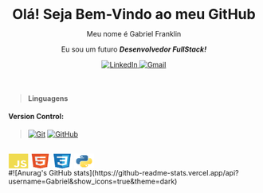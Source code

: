 <h1 align="center" style="margin: 0; padding: 0;"> Olá! Seja Bem-Vindo ao meu GitHub</h1>
<p align="center"> Meu nome é Gabriel Franklin</p>
<p align="center">Eu sou um futuro <strong><em>Desenvolvedor FullStack!</em></strong> </p>

<p align="center">
  <a href="https://www.linkedin.com/in/gabrielfranklinbarcellos/">
    <img src="https://img.shields.io/badge/-LinkedIn-%230077B5?style=for-the-badge&logo=linkedin&logoColor=white" alt="LinkedIn">
  </a>
  <a href="mailto:gabrielfranklinbarcellos@gmail.com">
    <img src="https://img.shields.io/badge/Gmail-D14836?style=for-the-badge&logo=gmail&logoColor=white" alt="Gmail">
  </a>
</p>          

> #### Linguagens
 #### Version Control:
> [![Git](https://img.shields.io/badge/Git-F05032?logo=git&logoColor=fff&style=for-the-badge)](https://git-scm.com/)
> [![GitHub](https://img.shields.io/badge/GitHub-181717?logo=github&logoColor=fff&style=for-the-badge)](https://github.com/)

<div style="display: inline_block"><br>
  <img align="center" alt="Gabriel-Js" height="30" width="40" src="https://raw.githubusercontent.com/devicons/devicon/master/icons/javascript/javascript-plain.svg">
  <img align="center" alt="Gabriel-HTML" height="30" width="40" src="https://raw.githubusercontent.com/devicons/devicon/master/icons/html5/html5-original.svg">
  <img align="center" alt="Gabriel-CSS" height="30" width="40" src="https://raw.githubusercontent.com/devicons/devicon/master/icons/css3/css3-original.svg">
  <img align="center" alt="Gabriel-Python" height="30" width="40" src="https://raw.githubusercontent.com/devicons/devicon/master/icons/python/python-original.svg">
</div>
#![Anurag's GitHub stats](https://github-readme-stats.vercel.app/api?username=Gabriel&show_icons=true&theme=dark)
